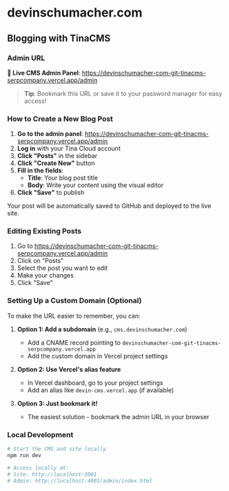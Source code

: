 # devinschumacher.com

## Blogging with TinaCMS

### Admin URL
**🚀 Live CMS Admin Panel**: https://devinschumacher-com-git-tinacms-serpcompany.vercel.app/admin

> **Tip**: Bookmark this URL or save it to your password manager for easy access!

### How to Create a New Blog Post

1. **Go to the admin panel**: https://devinschumacher-com-git-tinacms-serpcompany.vercel.app/admin
2. **Log in** with your Tina Cloud account
3. **Click "Posts"** in the sidebar
4. **Click "Create New"** button
5. **Fill in the fields**:
   - **Title**: Your blog post title
   - **Body**: Write your content using the visual editor
6. **Click "Save"** to publish

Your post will be automatically saved to GitHub and deployed to the live site.

### Editing Existing Posts

1. Go to https://devinschumacher-com-git-tinacms-serpcompany.vercel.app/admin
2. Click on "Posts"
3. Select the post you want to edit
4. Make your changes
5. Click "Save"

### Setting Up a Custom Domain (Optional)

To make the URL easier to remember, you can:

1. **Option 1: Add a subdomain** (e.g., `cms.devinschumacher.com`)
   - Add a CNAME record pointing to `devinschumacher-com-git-tinacms-serpcompany.vercel.app`
   - Add the custom domain in Vercel project settings

2. **Option 2: Use Vercel's alias feature**
   - In Vercel dashboard, go to your project settings
   - Add an alias like `devin-cms.vercel.app` (if available)

3. **Option 3: Just bookmark it!**
   - The easiest solution - bookmark the admin URL in your browser

### Local Development

```bash
# Start the CMS and site locally
npm run dev

# Access locally at:
# Site: http://localhost:3001
# Admin: http://localhost:4001/admin/index.html
```
